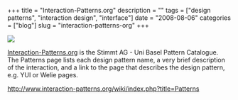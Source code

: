 +++
title = "Interaction-Patterns.org"
description = ""
tags = ["design patterns", "interaction design", "interface"]
date = "2008-08-06"
categories = ["blog"]
slug = "interaction-patterns-org"
+++



  <div class="notebook-screenshot"><a href="http://www.interaction-patterns.org/wiki/index.php?title=Patterns"><img src="//media.konigi.com/bluga/wt4899f56695d28.jpg"/></a></div><p><a href="http://www.interaction-patterns.org/wiki/index.php?title=Patterns">Interaction-Patterns.org</a> is the Stimmt AG - Uni Basel Pattern Catalogue. The Patterns page lists each design pattern name, a very brief description of the interaction, and a link to the page that describes the design pattern, e.g. YUI or Welie pages.</p>
    
  <a href="http://www.interaction-patterns.org/wiki/index.php?title=Patterns">http://www.interaction-patterns.org/wiki/index.php?title=Patterns</a>
